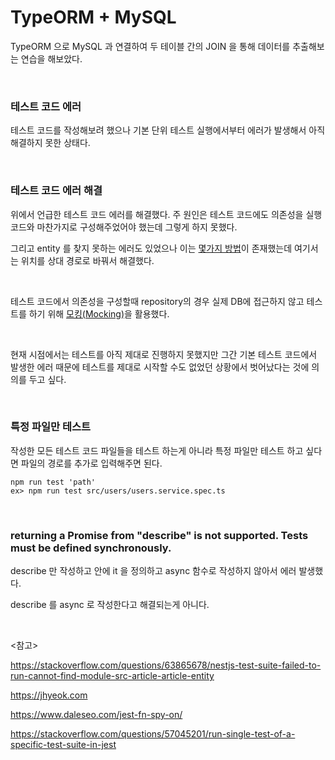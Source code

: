 # TypeORM + MySQL

TypeORM 으로 MySQL 과 연결하여 두 테이블 간의 JOIN 을 통해 데이터를 추출해보는 연습을 해보았다.

<br>

### 테스트 코드 에러

테스트 코드를 작성해보려 했으나 기본 단위 테스트 실행에서부터 에러가 발생해서 아직 해결하지 못한 상태다.

<br>

### 테스트 코드 에러 해결

위에서 언급한 테스트 코드 에러를 해결했다. 주 원인은 테스트 코드에도 의존성을 실행 코드와 마찬가지로 구성해주었어야 했는데 그렇게 하지 못했다.

그리고 entity 를 찾지 못하는 에러도 있었으나 이는 [몇가지 방법](*https://stackoverflow.com/questions/63865678/nestjs-test-suite-failed-to-run-cannot-find-module-src-article-article-entity*)이 존재했는데 여기서는 위치를 상대 경로로 바꿔서 해결했다.

<br>

테스트 코드에서 의존성을 구성할때 repository의 경우 실제 DB에 접근하지 않고 테스트를 하기 위해 [모킹(Mocking)](https://www.daleseo.com/jest-fn-spy-on/)을 활용했다.

<br>

현재 시점에서는 테스트를 아직 제대로 진행하지 못했지만 그간 기본 테스트 코드에서 발생한 에러 때문에 테스트를 제대로 시작할 수도 없었던 상황에서 벗어났다는 것에 의의를 두고 싶다.

<br>

### 특정 파일만 테스트

작성한 모든 테스트 코드 파일들을 테스트 하는게 아니라 특정 파일만 테스트 하고 싶다면 파일의 경로를 추가로 입력해주면 된다.

```
npm run test 'path'
ex> npm run test src/users/users.service.spec.ts
```

<br>

### returning a Promise from "describe" is not supported. Tests must be defined synchronously.

describe 만 작성하고 안에 it 을 정의하고 async 함수로 작성하지 않아서 에러 발생했다.

describe 를 async 로 작성한다고 해결되는게 아니다.

<br>

<참고>

https://stackoverflow.com/questions/63865678/nestjs-test-suite-failed-to-run-cannot-find-module-src-article-article-entity

https://jhyeok.com

https://www.daleseo.com/jest-fn-spy-on/

https://stackoverflow.com/questions/57045201/run-single-test-of-a-specific-test-suite-in-jest

